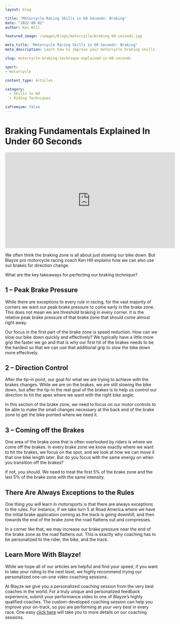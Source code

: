 ```yaml
---
layout: blog

title: "Motorcycle Racing Skills in 60 Seconds: Braking"
date: "2022-08-02"
author: Ken Hill

featured_image: /images/blogs/motorcycle/braking-60-seconds.jpg

meta_title: "Motorcycle Racing Skills in 60 Seconds: Braking"
meta_description: Learn how to improve your motorcycle braking skills in this Skills in 60.

slug: motorcycle-braking-technique-explained-in-60-seconds

sport:
- motorcycle

content_type: Articles

category:
  - Skills in 60
  - Riding Techniques

isPremium: false
---
```


# Braking Fundamentals Explained In Under 60 Seconds 

<iframe width="560" height="315" src="https://www.youtube.com/embed/qE3qCc04XhQ" frameborder="0" allow="accelerometer; autoplay; clipboard-write; encrypted-media; gyroscope; picture-in-picture" allowfullscreen></iframe>

We often think the braking zone is all about just slowing our bike down. But Blayze pro motorcycle racing coach Ken Hill explains how we can also use our brakes for direction change.

What are the key takeaways for perfecting our braking technique?

## 1 – Peak Brake Pressure

While there are exceptions to every rule in racing, for the vast majority of corners we want our peak brake pressure to come early in the brake zone. This does not mean we are threshold braking in every corner. It is the relative peak brake pressure of that brake zone that should come almost right away.

Our focus in the first part of the brake zone is speed reduction. How can we slow our bike down quickly and effectively? We typically have a little more grip the faster we go and that is why our first hit of the brakes needs to be the hardest so that we can use that additional grip to slow the bike down more effectively.

## 2 – Direction Control

After the tip-in point, our goal for what we are trying to achieve with the brakes changes. While we are on the brakes, we are still slowing the bike down, but after the tip-in the real goal of the brakes is to help us control our direction to hit the apex where we want with the right bike angle.

In this section of the brake zone, we need to focus on our motor controls to be able to make the small changes necessary at the back end of the brake zone to get the bike pointed where we need it.

## 3 – Coming off the Brakes

One area of the brake zone that is often overlooked by riders is where we come off the brakes. In every brake zone we know exactly where we want to hit the brakes, we focus on the spot, and we look at how we can move it that one bike length later. But do you focus with the same energy on when you transition off the brakes?

If not, you should. We need to treat the first 5% of the brake zone and the last 5% of the brake zone with the same intensity.

## There Are Always Exceptions to the Rules

One thing you will learn in motorsports is that there are always exceptions to the rules. For instance, if we take turn 5 at Road America where we have the initial brake application coming as the track is going downhill, and then towards the end of the brake zone the road flattens out and compresses.

In a corner like that, we may increase our brake pressure near the end of the brake zone as the road flattens out. This is exactly why coaching has to be personalized to the rider, the bike, and the track.

## Learn More With Blayze!

While we hope all of our articles are helpful and find your speed, if you want to take your riding to the next level, we highly recommend trying our personalized one-on-one video coaching sessions.

At Blayze we give you a personalized coaching session from the very best coaches in the world. For a truly unique and personalized feedback experience, submit your performance video to one of Blayze’s highly qualified coaches. The custom-developed coaching session can help you improve your on-track, so you are performing at your very best in every race. One easy [click here](https://blayze.io/pricing) will take you to more details on our coaching sessions.
